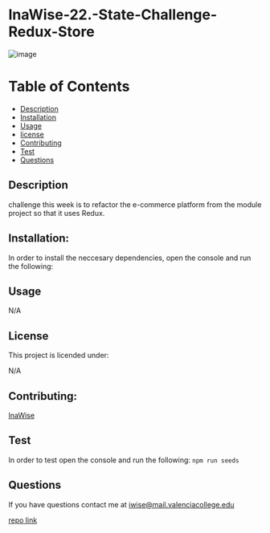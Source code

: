 # InaWise-22.-State-Challenge-Redux-Store

![image](https://user-images.githubusercontent.com/77795818/127751834-b3a567c4-0c49-4680-ad9f-e1e2e32e982a.png)

# Table of Contents 

* [Description](#Description)
* [Installation](#Installation)
* [Usage](#Usage)
* [license](#License)
* [Contributing](#Contributing)
* [Test](#Test)
* [Questions](#Questions)

## Description

challenge this week is to refactor the e-commerce platform from the module project so that it uses Redux.

## Installation:
In order to install the neccesary dependencies, open the console and run the following:



## Usage
N/A

## License
This project is licended under:

N/A

## Contributing:
[InaWise](https://github.com/InaWise?tab=repositories)
## Test
In order to test open the console and run the following:
```npm run seeds```

## Questions
If you have questions contact me at iwise@mail.valenciacollege.edu


[repo link](https://github.com/InaWise/InaWise-22.-State-Challenge-Redux-Store)





